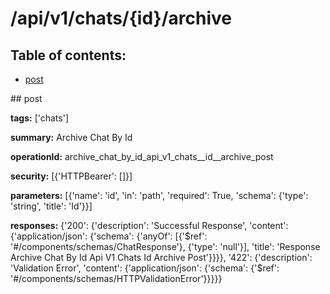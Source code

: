 # /api/v1/chats/{id}/archive

## Table of contents:
- [post](#post)

<a name="post" />
## post

**tags:** ['chats']

**summary:** Archive Chat By Id

**operationId:** archive_chat_by_id_api_v1_chats__id__archive_post

**security:** [{'HTTPBearer': []}]

**parameters:** [{'name': 'id', 'in': 'path', 'required': True, 'schema': {'type': 'string', 'title': 'Id'}}]

**responses:** {'200': {'description': 'Successful Response', 'content': {'application/json': {'schema': {'anyOf': [{'$ref': '#/components/schemas/ChatResponse'}, {'type': 'null'}], 'title': 'Response Archive Chat By Id Api V1 Chats  Id  Archive Post'}}}}, '422': {'description': 'Validation Error', 'content': {'application/json': {'schema': {'$ref': '#/components/schemas/HTTPValidationError'}}}}}

